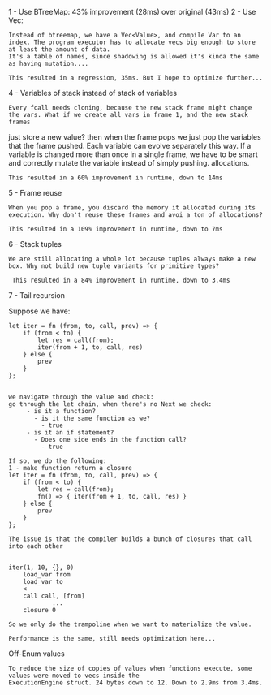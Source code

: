 1 - Use BTreeMap: 43% improvement (28ms) over original (43ms)
2 - Use Vec:

    Instead of btreemap, we have a Vec<Value>, and compile Var to an index. The program executor has to allocate vecs big enough to store at least the amount of data.
    It's a table of names, since shadowing is allowed it's kinda the same as having mutation....

    This resulted in a regression, 35ms. But I hope to optimize further...

4 - Variables of stack instead of stack of variables

    Every fcall needs cloning, because the new stack frame might change the vars. What if we create all vars in frame 1, and the new stack frames
just store a new value? then when the frame pops we just pop the variables that the frame pushed. Each variable can evolve separately this way.
If a variable is changed more than once in a single frame, we have to be smart and correctly mutate the variable instead of simply pushing.
allocations. 

    This resulted in a 60% improvement in runtime, down to 14ms    

5 - Frame reuse

    When you pop a frame, you discard the memory it allocated during its execution. Why don't reuse these frames and avoi a ton of allocations?

    This resulted in a 109% improvement in runtime, down to 7ms

6 - Stack tuples

    We are still allocating a whole lot because tuples always make a new box. Why not build new tuple variants for primitive types?

     This resulted in a 84% improvement in runtime, down to 3.4ms

7 - Tail recursion

Suppose we have:

    let iter = fn (from, to, call, prev) => {
        if (from < to) {
            let res = call(from);
            iter(from + 1, to, call, res)
        } else {
            prev
        }
    };


    we navigate through the value and check:
    go through the let chain, when there's no Next we check:
         - is it a function? 
           - is it the same function as we? 
             - true
         - is it an if statement?
           - Does one side ends in the function call?
             - true

    If so, we do the following:
    1 - make function return a closure
    let iter = fn (from, to, call, prev) => {
        if (from < to) {
            let res = call(from);
            fn() => { iter(from + 1, to, call, res) }
        } else {
            prev
        }
    };

    The issue is that the compiler builds a bunch of closures that call into each other

    
    iter(1, 10, {}, 0)
        load_var from
        load_var to
        <
        call call, [from]
                ...
        closure 0

    So we only do the trampoline when we want to materialize the value.

    Performance is the same, still needs optimization here...

Off-Enum values

    To reduce the size of copies of values when functions execute, some values were moved to vecs inside the 
    ExecutionEngine struct. 24 bytes down to 12. Down to 2.9ms from 3.4ms.